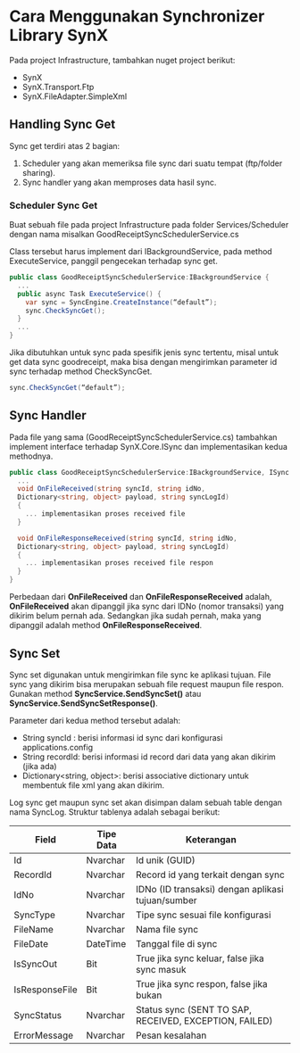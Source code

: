 # Cara Menggunakan Synchronizer Library SynX

Pada project Infrastructure, tambahkan nuget project berikut:

- SynX
- SynX.Transport.Ftp
- SynX.FileAdapter.SimpleXml
## Handling Sync Get
Sync get terdiri atas 2 bagian:

1. Scheduler yang akan memeriksa file sync dari suatu tempat (ftp/folder sharing).
1. Sync handler yang akan memproses data hasil sync.
### Scheduler Sync Get
Buat sebuah file pada project Infrastructure pada folder Services/Scheduler dengan nama misalkan GoodReceiptSyncSchedulerService.cs

Class tersebut harus implement dari IBackgroundService, pada method ExecuteService, panggil pengecekan terhadap sync get.

```cs
public class GoodReceiptSyncSchedulerService:IBackgroundService {
  ...
  public async Task ExecuteService() {
    var sync = SyncEngine.CreateInstance(“default”);
    sync.CheckSyncGet(); 
  }
  ...
}
```

Jika dibutuhkan untuk sync pada spesifik jenis sync tertentu, misal untuk get data sync goodreceipt, maka bisa dengan mengirimkan parameter id sync terhadap method CheckSyncGet.
```cs
sync.CheckSyncGet(“default”);
```
## Sync Handler
Pada file yang sama (GoodReceiptSyncSchedulerService.cs) tambahkan implement interface terhadap SynX.Core.ISync dan implementasikan kedua methodnya.

```cs
public class GoodReceiptSyncSchedulerService:IBackgroundService, ISync {
  ...
  void OnFileReceived(string syncId, string idNo,
  Dictionary<string, object> payload, string syncLogId)
  {
    ... implementasikan proses received file
  }

  void OnFileResponseReceived(string syncId, string idNo,
  Dictionary<string, object> payload, string syncLogId)
  {
    ... implementasikan proses received file respon
  }
}
```

Perbedaan dari **OnFileReceived** dan **OnFileResponseReceived** adalah, **OnFileReceived** akan dipanggil jika sync dari IDNo (nomor transaksi) yang dikirim belum pernah ada. Sedangkan jika sudah pernah, maka yang dipanggil adalah method **OnFileResponseReceived**.
## Sync Set
Sync set digunakan untuk mengirimkan file sync ke aplikasi tujuan. File sync yang dikirim bisa merupakan sebuah file request maupun file respon. Gunakan method **SyncService.SendSyncSet()** atau **SyncService.SendSyncSetResponse()**.

Parameter dari kedua method tersebut adalah:

- String syncId : berisi informasi id sync dari konfigurasi applications.config
- String recordId: berisi informasi id record dari data yang akan dikirim (jika ada)
- Dictionary<string, object>: berisi associative dictionary untuk membentuk file xml yang akan dikirim.

Log sync get maupun sync set akan disimpan dalam sebuah table dengan nama SyncLog. Struktur tablenya adalah sebagai berikut:

|**Field**|**Tipe Data**|**Keterangan**|
| - | - | - |
|Id|Nvarchar|Id unik (GUID)|
|RecordId|Nvarchar|Record id yang terkait dengan sync|
|IdNo|Nvarchar|IDNo (ID transaksi) dengan aplikasi tujuan/sumber|
|SyncType|Nvarchar|Tipe sync sesuai file konfigurasi|
|FileName|Nvarchar|Nama file sync|
|FileDate|DateTime|Tanggal file di sync|
|IsSyncOut|Bit|True jika sync keluar, false jika sync masuk|
|IsResponseFile|Bit|True jika sync respon, false jika bukan|
|SyncStatus|Nvarchar|Status sync (SENT TO SAP, RECEIVED, EXCEPTION, FAILED)|
|ErrorMessage|Nvarchar|Pesan kesalahan|


